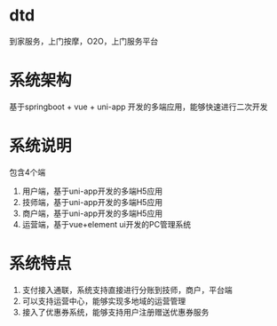 # dtd
到家服务，上门按摩，O2O，上门服务平台

# 系统架构
基于springboot + vue + uni-app 开发的多端应用，能够快速进行二次开发

# 系统说明
包含4个端
1. 用户端，基于uni-app开发的多端H5应用
2. 技师端，基于uni-app开发的多端H5应用
3. 商户端，基于uni-app开发的多端H5应用
4. 运营端，基于vue+element ui开发的PC管理系统

# 系统特点
1. 支付接入通联，系统支持直接进行分账到技师，商户，平台端
2. 可以支持运营中心，能够实现多地域的运营管理
3. 接入了优惠券系统，能够支持用户注册赠送优惠券服务
